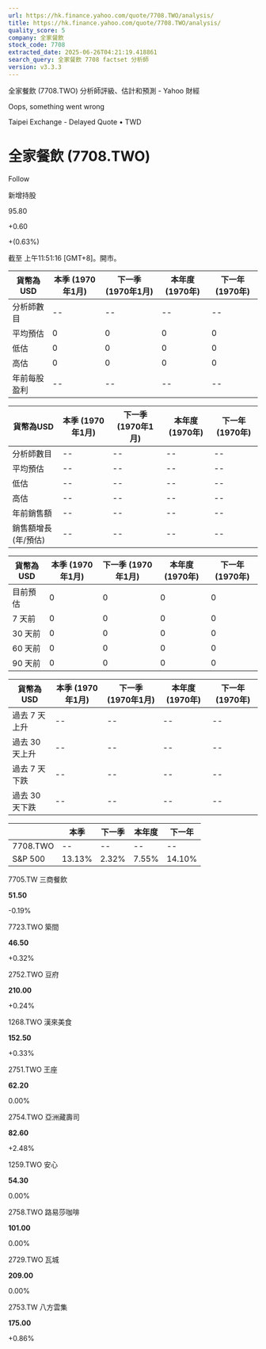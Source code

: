 ```yaml
---
url: https://hk.finance.yahoo.com/quote/7708.TWO/analysis/
title: https://hk.finance.yahoo.com/quote/7708.TWO/analysis/
quality_score: 5
company: 全家餐飲
stock_code: 7708
extracted_date: 2025-06-26T04:21:19.418861
search_query: 全家餐飲 7708 factset 分析師
version: v3.3.3
---
```


全家餐飲 (7708.TWO) 分析師評級、估計和預測 - Yahoo 財經


Oops, something went wrong

 

Taipei Exchange - Delayed Quote • TWD 

# 全家餐飲 (7708.TWO)

Follow

 

新增持股

95.80

+0.60

+(0.63%)

截至 上午11:51:16 [GMT+8]。開市。

| 貨幣為USD | 本季 (1970年1月) | 下一季 (1970年1月) | 本年度 (1970年) | 下一年 (1970年) |
| --- | --- | --- | --- | --- |
| 分析師數目 | -- | -- | -- | -- |
| 平均預估 | 0 | 0 | 0 | 0 |
| 低估 | 0 | 0 | 0 | 0 |
| 高估 | 0 | 0 | 0 | 0 |
| 年前每股盈利 | -- | -- | -- | -- |

| 貨幣為USD | 本季 (1970年1月) | 下一季 (1970年1月) | 本年度 (1970年) | 下一年 (1970年) |
| --- | --- | --- | --- | --- |
| 分析師數目 | -- | -- | -- | -- |
| 平均預估 | -- | -- | -- | -- |
| 低估 | -- | -- | -- | -- |
| 高估 | -- | -- | -- | -- |
| 年前銷售額 | -- | -- | -- | -- |
| 銷售額增長 (年/預估) | -- | -- | -- | -- |

| 貨幣為USD | 本季 (1970年1月) | 下一季 (1970年1月) | 本年度 (1970年) | 下一年 (1970年) |
| --- | --- | --- | --- | --- |
| 目前預估 | 0 | 0 | 0 | 0 |
| 7 天前 | 0 | 0 | 0 | 0 |
| 30 天前 | 0 | 0 | 0 | 0 |
| 60 天前 | 0 | 0 | 0 | 0 |
| 90 天前 | 0 | 0 | 0 | 0 |

| 貨幣為USD | 本季 (1970年1月) | 下一季 (1970年1月) | 本年度 (1970年) | 下一年 (1970年) |
| --- | --- | --- | --- | --- |
| 過去 7 天上升 | -- | -- | -- | -- |
| 過去 30 天上升 | -- | -- | -- | -- |
| 過去 7 天下跌 | -- | -- | -- | -- |
| 過去 30 天下跌 | -- | -- | -- | -- |

|  | 本季 | 下一季 | 本年度 | 下一年 |
| --- | --- | --- | --- | --- |
| 7708.TWO | -- | -- | -- | -- |
| S&P 500 | 13.13% | 2.32% | 7.55% | 14.10% |

7705.TW  三商餐飲

**51.50**

-0.19%

7723.TWO  築間

**46.50**

+0.32%

2752.TWO  豆府

**210.00**

+0.24%

1268.TWO  漢來美食

**152.50**

+0.33%

2751.TWO  王座

**62.20**

0.00%

2754.TWO  亞洲藏壽司

**82.60**

+2.48%

1259.TWO  安心

**54.30**

0.00%

2758.TWO  路易莎咖啡

**101.00**

0.00%

2729.TWO  瓦城

**209.00**

0.00%

2753.TW  八方雲集

**175.00**

+0.86%